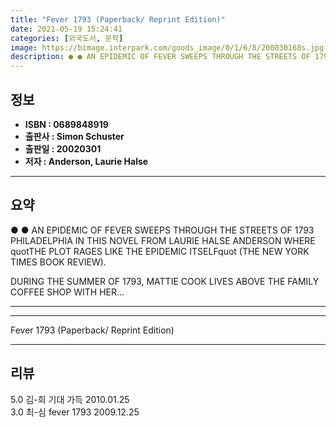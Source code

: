```yaml
---
title: "Fever 1793 (Paperback/ Reprint Edition)"
date: 2021-05-19 15:24:41
categories: [외국도서, 문학]
image: https://bimage.interpark.com/goods_image/0/1/6/8/200030168s.jpg
description: ● ● AN EPIDEMIC OF FEVER SWEEPS THROUGH THE STREETS OF 1793 PHILADELPHIA IN THIS NOVEL FROM LAURIE HALSE ANDERSON WHERE quotTHE PLOT RAGES LIKE THE EPIDEMIC I
---
```


## **정보**

- **ISBN : 0689848919**
- **출판사 : Simon   Schuster**
- **출판일 : 20020301**
- **저자 : Anderson, Laurie Halse**

------



## **요약**

●  ●  AN EPIDEMIC OF FEVER SWEEPS THROUGH THE STREETS OF 1793 PHILADELPHIA IN THIS NOVEL FROM LAURIE HALSE ANDERSON WHERE quotTHE PLOT RAGES LIKE THE EPIDEMIC ITSELFquot (THE NEW YORK TIMES BOOK REVIEW).

DURING THE SUMMER OF 1793, MATTIE COOK LIVES ABOVE THE FAMILY COFFEE SHOP WITH HER... 

------



------


Fever 1793 (Paperback/ Reprint Edition) 

------


## **리뷰** 

5.0 김-희 기대 가득 2010.01.25 <br/>3.0 최-심 fever 1793 2009.12.25 <br/>